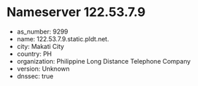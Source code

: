 # Nameserver 122.53.7.9

* as_number: 9299
* name: 122.53.7.9.static.pldt.net.
* city: Makati City
* country: PH
* organization: Philippine Long Distance Telephone Company
* version: Unknown
* dnssec: true
